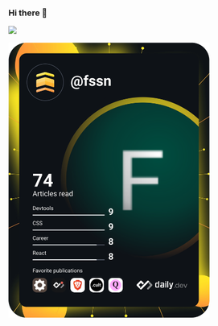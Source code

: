 ### Hi there 👋

<!--
**fssn-dev/fssn-dev** is a ✨ _special_ ✨ repository because its `README.md` (this file) appears on your GitHub profile.

Here are some ideas to get you started:

- 🔭 I’m currently working on ...
- 🌱 I’m currently learning ...
- 👯 I’m looking to collaborate on ...
- 🤔 I’m looking for help with ...
- 💬 Ask me about ...
- 📫 How to reach me: ...
- 😄 Pronouns: ...
- ⚡ Fun fact: ...
-->

<a href="https://github.com/fssn-dev">
  <img height="180em" src="https://github-readme-stats.vercel.app/api/top-langs/?username=fssn-dev&layout=compact&langs_count=7&theme=dracula"/>
</div>

<a href="https://app.daily.dev/DailyDevTips"><img src="https://github.com/fssn-dev/fssn-dev/blob/main/devcard.svg" width="400" alt="Fabio dos Santos Nunes Dev Card"/></a>
